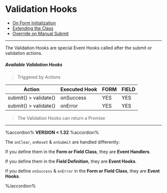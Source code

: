 # Validation Hooks

* [On Form Initialization](validation-hooks/constructor.md)
* [Extending the Class](validation-hooks/extending.md)
* [Override on Manual Submit](validation-hooks/override.md)

---

The Validation Hooks are special Event Hooks called after the submit or validation actions.

##### Available Validation Hooks
> Triggered by Actions

| Action | Executed Hook | FORM | FIELD |
|---|---|---|---|
| submit() > validate() | onSuccess | YES | YES |
| submit() > validate() | onError | YES | YES |

> The Validation Hooks can return a Promise

---

%accordion% **VERSION < 1.32** %accordion%

The `onClear`, `onReset` & `onSubmit` are handled differently:

If you define them in the **Form or Field Class**, they are **Event Handlers**.

If you define them in the **Field Definition**, they are **Event Hooks**.

If you define `onSuccess` & `onError` in the **Form or Field Class**, they are **Event Hooks**.

%/accordion%

